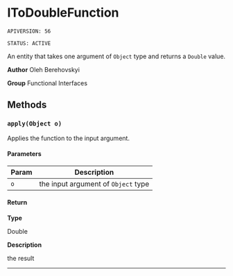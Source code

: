# IToDoubleFunction

`APIVERSION: 56`

`STATUS: ACTIVE`

An entity that takes one argument of `Object` type and returns a `Double` value.


**Author** Oleh Berehovskyi


**Group** Functional Interfaces

## Methods
### `apply(Object o)`

Applies the function to the input argument.

#### Parameters
|Param|Description|
|---|---|
|`o`|the input argument of `Object` type|

#### Return

**Type**

Double

**Description**

the result

---
